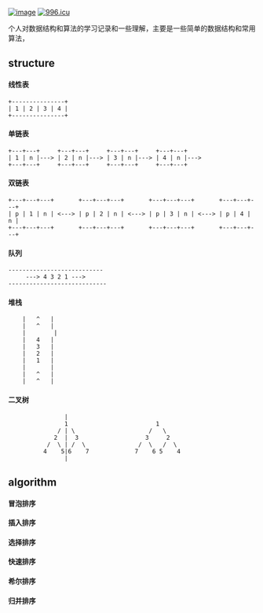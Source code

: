[![image](https://img.shields.io/github/issues/jccjd/structure_algorithm)](https://github.com/jccjd)[![996.icu](https://img.shields.io/badge/link-996.icu-red.svg)](https://996.icu)个人对数据结构和算法的学习记录和一些理解，主要是一些简单的数据结构和常用算法，## structure#### 线性表    +---------------+    | 1 | 2 | 3 | 4 |    +---------------+#### 单链表    +---+---+     +---+---+     +---+---+     +---+---+     | 1 | n |---> | 2 | n |---> | 3 | n |---> | 4 | n |--->    +---+---+     +---+---+     +---+---+     +---+---+#### 双链表    +---+---+---+       +---+---+---+       +---+---+---+       +---+---+---+            | p | 1 | n | <---> | p | 2 | n | <---> | p | 3 | n | <---> | p | 4 | n |    +---+---+---+       +---+---+---+       +---+---+---+       +---+---+---+    #### 队列    ---------------------------         ---> 4 3 2 1 --->    ----------------------------    #### 堆栈        |   ^   |        |   ^   |        |        |        |   4   |        |   3   |        |   2   |        |   1   |        |       |        |   ^   |        |   ^   |#### 二叉树                        |                    1                         1                  / | \                     /   \                 2  |  3                   3     2               /  \ | /  \               /  \   /  \              4    5|6    7             7    6 5    4                       |        ## algorithm#### 冒泡排序#### 插入排序#### 选择排序#### 快速排序#### 希尔排序#### 归并排序